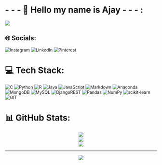# - - - 💫 Hello my name is  Ajay - - - :


<img src = "https://user-images.githubusercontent.com/74038190/213910845-af37a709-8995-40d6-be59-724526e3c3d7.gif"  />

## 🌐 Socials:

[![Instagram](https://img.shields.io/badge/Instagram-%23E4405F.svg?logo=Instagram&logoColor=white)](https://instagram.com/_alexander_.00) [![LinkedIn](https://img.shields.io/badge/LinkedIn-%230077B5.svg?logo=linkedin&logoColor=white)](https://linkedin.com/in/https://www.linkedin.com/in/ajay-singh-470194234/) [![Pinterest](https://img.shields.io/badge/Pinterest-%23E60023.svg?logo=Pinterest&logoColor=white)](https://pinterest.com/https://in.pinterest.com/ajaysingh472700/) 

# 💻 Tech Stack:
![C](https://img.shields.io/badge/c-%2300599C.svg?style=plastic&logo=c&logoColor=white) ![Python](https://img.shields.io/badge/python-3670A0?style=plastic&logo=python&logoColor=ffdd54) ![R](https://img.shields.io/badge/r-%23276DC3.svg?style=plastic&logo=r&logoColor=white) ![Java](https://img.shields.io/badge/java-%23ED8B00.svg?style=plastic&logo=openjdk&logoColor=white) ![JavaScript](https://img.shields.io/badge/javascript-%23323330.svg?style=plastic&logo=javascript&logoColor=%23F7DF1E) ![Markdown](https://img.shields.io/badge/markdown-%23000000.svg?style=plastic&logo=markdown&logoColor=white) ![Anaconda](https://img.shields.io/badge/Anaconda-%2344A833.svg?style=plastic&logo=anaconda&logoColor=white) ![MongoDB](https://img.shields.io/badge/MongoDB-%234ea94b.svg?style=plastic&logo=mongodb&logoColor=white) ![MySQL](https://img.shields.io/badge/mysql-%2300000f.svg?style=plastic&logo=mysql&logoColor=white) ![DjangoREST](https://img.shields.io/badge/DJANGO-REST-ff1709?style=plastic&logo=django&logoColor=white&color=ff1709&labelColor=gray) ![Pandas](https://img.shields.io/badge/pandas-%23150458.svg?style=plastic&logo=pandas&logoColor=white) ![NumPy](https://img.shields.io/badge/numpy-%23013243.svg?style=plastic&logo=numpy&logoColor=white) ![scikit-learn](https://img.shields.io/badge/scikit--learn-%23F7931E.svg?style=plastic&logo=scikit-learn&logoColor=white) ![GIT](https://img.shields.io/badge/Git-fc6d26?style=plastic&logo=git&logoColor=white)
# 📊 GitHub Stats:
<div align = "center">
  
![](https://github-readme-stats.vercel.app/api?username=aalexander47&theme=dark&hide_border=false&include_all_commits=true&count_private=false)<br/>
![](https://github-readme-streak-stats.herokuapp.com/?user=aalexander47&theme=dark&hide_border=false)<br/>
![](https://github-readme-stats.vercel.app/api/top-langs/?username=aalexander47&theme=dark&hide_border=false&include_all_commits=true&count_private=false&layout=compact)


---
[![](https://visitcount.itsvg.in/api?id=aalexander47&icon=0&color=8)](https://visitcount.itsvg.in)

<!-- Proudly created with GPRM ( https://gprm.itsvg.in ) -->
